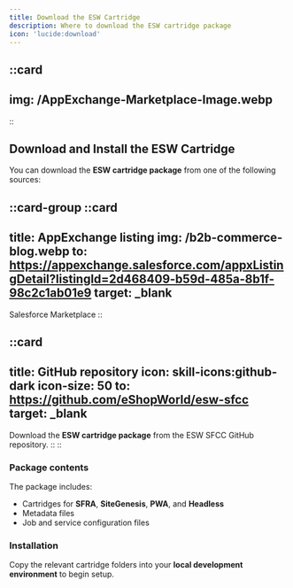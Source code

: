 ```yaml
---
title: Download the ESW Cartridge
description: Where to download the ESW cartridge package
icon: 'lucide:download'
---
```


::card
---
img: /AppExchange-Marketplace-Image.webp
---
::

## Download and Install the ESW Cartridge

You can download the **ESW cartridge package** from one of the following sources:

::card-group
  ::card
  ---
  title: AppExchange listing
  img: /b2b-commerce-blog.webp
  to: https://appexchange.salesforce.com/appxListingDetail?listingId=2d468409-b59d-485a-8b1f-98c2c1ab01e9
  target: _blank
  ---
  Salesforce Marketplace
  ::

  ::card
  ---
  title: GitHub repository
  icon: skill-icons:github-dark
  icon-size: 50
  to: https://github.com/eShopWorld/esw-sfcc
  target: _blank
  ---
  Download the **ESW cartridge package** from the ESW SFCC GitHub repository.
  ::
:: 


### Package contents
The package includes:

- Cartridges for **SFRA**, **SiteGenesis**, **PWA**, and **Headless**  
- Metadata files  
- Job and service configuration files  

### Installation
Copy the relevant cartridge folders into your **local development environment** to begin setup.

